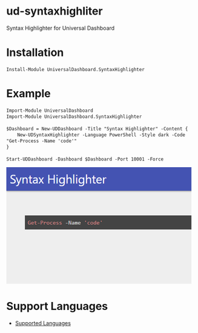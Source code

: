 # ud-syntaxhighliter

Syntax Highlighter for Universal Dashboard

# Installation 

```
Install-Module UniversalDashboard.SyntaxHighlighter 
```

# Example

```
Import-Module UniversalDashboard
Import-Module UniversalDashboard.SyntaxHighlighter

$Dashboard = New-UDDashboard -Title "Syntax Highlighter" -Content {
    New-UDSyntaxHighlighter -Language PowerShell -Style dark -Code "Get-Process -Name 'code'"
}

Start-UDDashboard -Dashboard $Dashboard -Port 10001 -Force
```
![](./images/screenshot.png)

# Support Languages

- [Supported Languages](https://github.com/conorhastings/react-syntax-highlighter/blob/master/AVAILABLE_LANGUAGES_HLJS.MD)